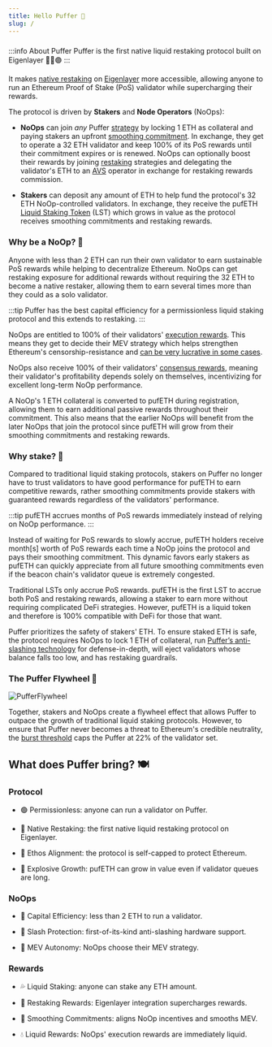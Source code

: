 ```yaml
---
title: Hello Puffer 🐡 
slug: /
---
```

> ### 
:::info About Puffer
Puffer is the first native liquid restaking protocol built on Eigenlayer 🐡🤝🟣
:::

It makes [native restaking](/protocol/strategies/#native-restaking-) on [Eigenlayer](https://www.eigenlayer.xyz/) more accessible, allowing anyone to run an Ethereum Proof of Stake (PoS) validator while supercharging their rewards.

The protocol is driven by **Stakers** and **Node Operators** (NoOps):
- **NoOps** can join *any* Puffer [strategy](/protocol/strategy) by locking 1 ETH as collateral and paying stakers an upfront [smoothing commitment](protocol/smoothing-commitment). In exchange, they get to operate a 32 ETH validator and keep 100% of its PoS rewards until their commitment expires or is renewed. NoOps can optionally boost their rewards by joining [restaking](reference/glossary#Restaking) strategies and delegating the validator's ETH to an [AVS](/reference/glossary/#AVS) operator in exchange for restaking rewards commission.


- **Stakers** can deposit any amount of ETH to help fund the protocol's 32 ETH NoOp-controlled validators. In exchange, they receive the pufETH [Liquid Staking Token](protocol/liquid-staking-token) (LST) which grows in value as the protocol receives smoothing commitments and restaking rewards.

### Why be a NoOp? 🤖
Anyone with less than 2 ETH can run their own validator to earn sustainable PoS rewards while helping to decentralize Ethereum. NoOps can get restaking exposure for additional rewards without requiring the 32 ETH to become a native restaker, allowing them to earn several times more than they could as a solo validator.

:::tip
Puffer has the best capital efficiency for a permissionless liquid staking protocol and this extends to restaking.
:::

NoOps are entitled to 100% of their validators' [execution rewards](/reference/glossary#execution-rewards). This means they get to decide their MEV strategy which helps strengthen Ethereum's censorship-resistance and [can be very lucrative in some cases](https://etherscan.io/block/17806773#mevinfo).

NoOps also receive 100% of their validators' [consensus rewards](/reference/glossary#consensus-rewards), meaning their validator's profitability depends solely on themselves, incentivizing for excellent long-term NoOp performance.

A NoOp's 1 ETH collateral is converted to pufETH during registration, allowing them to earn additional passive rewards throughout their commitment. This also means that the earlier NoOps will benefit from the later NoOps that join the protocol since pufETH will grow from their smoothing commitments and restaking rewards.

### Why stake? 🥩
Compared to traditional liquid staking protocols, stakers on Puffer no longer have to trust validators to have good performance for pufETH to earn competitive rewards, rather smoothing commitments provide stakers with guaranteed rewards regardless of the validators' performance.   

:::tip
pufETH accrues months of PoS rewards immediately instead of relying on NoOp performance.
:::

Instead of waiting for PoS rewards to slowly accrue, pufETH holders receive month[s] worth of PoS rewards each time a NoOp joins the protocol and pays their smoothing commitment. This dynamic favors early stakers as pufETH can quickly appreciate from all future smoothing commitments even if the beacon chain's validator queue is extremely congested.

Traditional LSTs only accrue PoS rewards. pufETH is the first LST to accrue both PoS and restaking rewards, allowing a staker to earn more without requiring complicated DeFi strategies. However, pufETH is a liquid token and therefore is 100% compatible with DeFi for those that want.

Puffer prioritizes the safety of stakers' ETH. To ensure staked ETH is safe, the protocol requires NoOps to lock 1 ETH of collateral, run [Puffer’s anti-slashing technology](technology/secure-signer) for defense-in-depth, will eject validators whose balance falls too low, and has restaking guardrails.

### The Puffer Flywheel 🎡
<div style={{textAlign: 'center'}}>

![PufferFlywheel](/img/PufferFlywheel.svg)
</div>

Together, stakers and NoOps create a flywheel effect that allows Puffer to outpace the growth of traditional liquid staking protocols. However, to ensure that Puffer never becomes a threat to Ethereum's credible neutrality, the [burst threshold](protocol/burst-threshold) caps the Puffer at 22% of the validator set. 

## What does Puffer bring? 🍽️ 

### **Protocol**

- 🟢 Permissionless: anyone can run a validator on Puffer.

- 🥩 Native Restaking: the first native liquid restaking protocol on Eigenlayer.

- 🧢 Ethos Alignment: the protocol is self-capped to protect Ethereum.

- 🐡 Explosive Growth: pufETH can grow in value even if validator queues are long.

### **NoOps**

- 💯 Capital Efficiency: less than 2 ETH to run a validator.

- 🐢 Slash Protection: first-of-its-kind anti-slashing hardware support.

- 🎲 MEV Autonomy: NoOps choose their MEV strategy.


### **Rewards**

- 💦 Liquid Staking: anyone can stake any ETH amount.

- 🚀 Restaking Rewards: Eigenlayer integration supercharges rewards.

- 🧈 Smoothing Commitments: aligns NoOp incentives and smooths MEV.

- 💧 Liquid Rewards: NoOps' execution rewards are immediately liquid.

